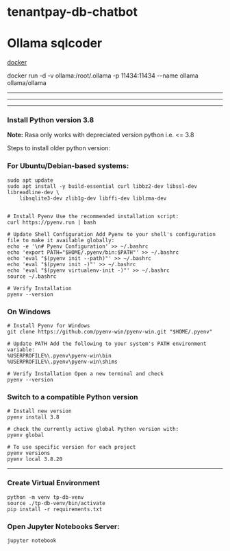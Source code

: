 # tenantpay-db-chatbot


# Ollama sqlcoder

[docker](https://hub.docker.com/r/ollama/ollama)

docker run -d -v ollama:/root/.ollama -p 11434:11434 --name ollama ollama/ollama




***
***
***
### Install Python version 3.8
**Note:** Rasa only works with depreciated version python i.e. <= 3.8

Steps to install older python version:

### For Ubuntu/Debian-based systems:
```
sudo apt update
sudo apt install -y build-essential curl libbz2-dev libssl-dev libreadline-dev \
    libsqlite3-dev zlib1g-dev libffi-dev liblzma-dev


# Install Pyenv Use the recommended installation script:
curl https://pyenv.run | bash

# Update Shell Configuration Add Pyenv to your shell's configuration file to make it available globally:
echo -e '\n# Pyenv Configuration' >> ~/.bashrc
echo 'export PATH="$HOME/.pyenv/bin:$PATH"' >> ~/.bashrc
echo 'eval "$(pyenv init --path)"' >> ~/.bashrc
echo 'eval "$(pyenv init -)"' >> ~/.bashrc
echo 'eval "$(pyenv virtualenv-init -)"' >> ~/.bashrc
source ~/.bashrc

# Verify Installation
pyenv --version
```


###  On Windows
```
# Install Pyenv for Windows
git clone https://github.com/pyenv-win/pyenv-win.git "$HOME/.pyenv"

# Update PATH Add the following to your system's PATH environment variable:
%USERPROFILE%\.pyenv\pyenv-win\bin
%USERPROFILE%\.pyenv\pyenv-win\shims

# Verify Installation Open a new terminal and check
pyenv --version
```

###  Switch to a compatible Python version
```
# Install new version
pyenv install 3.8

# check the currently active global Python version with:
pyenv global

# To use specific version for each project
pyenv versions
pyenv local 3.8.20
```
***

### Create Virtual Environment
```
python -m venv tp-db-venv
source ./tp-db-venv/bin/activate
pip install -r requirements.txt
```


### Open Jupyter Notebooks Server:
```
jupyter notebook
```